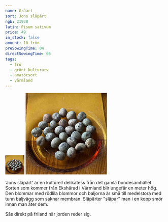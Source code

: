 ```yaml
---
name: Gråärt
sort: Jons släpärt
ngb: 21938
latin: Pisum sativum
price: 49
in_stock: false
amount: 10 frön
preSowingTime: 04
directSowingTime: 05
tags:
  - frö
  - grönt kulturarv
  - amatörsort
  - värmland
---
```


<img src="/img/fro-jons-slapart.jpg" width="60" imagick="avif webp 60@1,1.5,2" alt="Gråärt Jons släpärt" class="thumb">
<img src="/img/fro-jons-slapart.jpg" width="256" imagick="avif webp 256@1,1.5,2" alt="Gråärt Jons släpärt">

'Jons släpärt' är en kulturell delikatess från det gamla bondesamhället. Sorten som kommer från Ekshärad i Värmland blir ungefär en meter hög. Den blommar med rödlila blommor och baljorna är små till medelstora med tunn baljvägg som saknar membran. Släpärter "släpar" man i en kopp smör innan man äter dem.

Sås direkt på friland när jorden reder sig.
